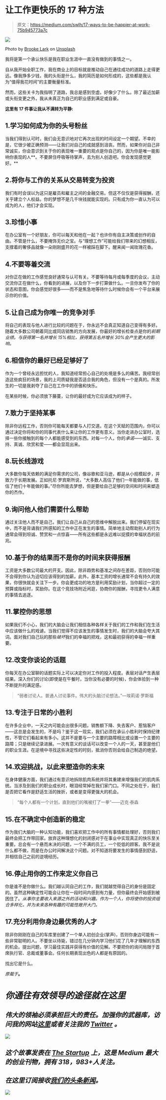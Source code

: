 # 让工作更快乐的 17 种方法

> 原文：<https://medium.com/swlh/17-ways-to-be-happier-at-work-75b945773a7c>

![](img/158d7509895cdb5e5b7d63015f7ced9f.png)

Photo by [Brooke Lark](https://unsplash.com/@brookelark?utm_source=medium&utm_medium=referral) on [Unsplash](https://unsplash.com?utm_source=medium&utm_medium=referral)

我将是第一个承认快乐是我在职业生涯中一直没有做到的事情之一。

自从我开始全职工作，我在商业上的目标就是推动自己在通往成功的道路上走得更远。像我挣多少钱，我的头衔是什么，我的简历是如何形成的，这些都是我认为“值得我花时间”的主要衡量标准。

然而，这些关卡为我指明了道路，我总是感到空虚。好像少了什么。除了最近加薪或头衔变更之外，我从未真正为自己的职业感到满足或自豪。

**这里有 17 件事让我从不满转为平静:**

## 1.学习如何成为你的头号粉丝

当我们得到认可时，我们会无意识地对它再次出现的时间设定一个期望。不幸的是，它很少被正确预测——让我们对自己的成就感到沮丧。然而，如果你对自己非常诚实，你会意识到关于你的表现唯一重要的观点是你自己的，因为你是唯一能影响你表现的人**。不要屏住呼吸等待掌声，去为别人创造吧。你会发现感觉更好。**

## 2.将你与工作的关系从交易转变为投资

我们有时会误以为这只是雇员和雇主之间的金融交易。但这不仅仅是获得报酬，还关乎建立个人权益。你的梦想不是几千块钱就能实现的。只有成为你一直认为可以成为的人，他们才会实现。

## 3.珍惜小事

在办公室有一个好朋友，你可以每天和他在一起？也许你有自主决策或创作的自由。不管是什么，不要掩饰无价之宝。与“理想工作”可能给我们带来的幻想相反，支撑着的奢侈品就像一朵刚刚盛开的花一样被踩在脚下。醒来闻一闻玫瑰花香。

## 4.不要等着交流

对你正在做的工作感觉良好通常与认可有关。不要等待每月或每季度的会议，主动交流你正在做什么，你看到的进展，以及你下一步打算做什么。一旦你发布了你的状态和意图，你会感觉好很多——而不是焦急地等待什么时候你会有一个平台来展示你的价值。

## 5.让自己成为你唯一的竞争对手

将自己的表现与他人进行比较的问题在于，你永远不会真正知道自己变得有多好。随着大多数公司朝着同比或同店销售的方向发展，你最好的增长检查点是你的*前期业绩。与获得第一名并增长 15%相比，获得第五名并增长 30%会产生更大的影响。*

## 6.相信你的最好已经足够好了

作为一个曾经永远担忧的人，我知道经常担心自己的处境是多么的痛苦。我经常创造这些疯狂的场景，我的上司质疑我是否适合我的角色，但没有一个是真的。所发生的一切是我剥夺了自己在工作中的骄傲和快乐。

在某些时候，你必须放下藤蔓，让你的最好成为它应该成为的样子。

## 7.致力于坚持某事

除非你远程工作，否则你可能每天都要与人打交道。在这个天赋的范围内，你可以通过决定你将和你的同事代表什么来让你的工作更有意义。当你走进办公室时，选择一些你接触到的每个人都能感受到的东西。对每一个人，你的*承诺*——诚实、支持、真诚、欣赏和爱——都会显现出来。

## 8.玩长线游戏

大多数你每天依赖的满足你需求的公司，像谷歌和亚马逊，都是从小规模起步，并致力于长期发展。正如托尼·罗宾斯所说，“大多数人高估了他们一年能做的事，低估了他们十年能做的事。”尽你所能去梦想，但是要给自己足够的空间和时间来塑造你的杰作。

## 9.询问他人他们需要什么帮助

通过关注他人而不是自己，我们让自己从自己的思维中解脱出来。我们停留在现实中，而不是背诵我们所感知的工作中正在发生的事情。简单地主动帮助别人的行为通常会得到坦诚、赞赏和一点惊喜——所有这些都是永远难以捉摸的幸福状态的前兆。

## 10.基于你的结果而不是你的时间来获得报酬

工资是大多数公司最大的开支。因此，除非趋势和基准之间存在差距，否则你可能不会得到你认为迫切应该得到的加薪。此外，基本工资的增长通常不会有持久的效果，你很快就会关注下一步。你会更成功的地方是利用奖励计划，当你超过一定的预算或指标时，奖励你。在这个竞技场附近闲逛，协商你的报酬，寻找更令人满意的事情去追逐。

## 11.掌控你的思想

如果我们不小心，我们的大脑会让我们相信各种各样关于我们的工作和我们在生活中应该做什么的戏谑。当我们觉得不应该发生的事情发生时，我们的大脑会夸大其词。面对我们自己玩的那些*破坏*我们的幸福的把戏，这和最初获得的幸福一样重要。

## 12.改变你谈论的话题

你每天在办公室聊的话题实际上可以决定你对工作的投入程度。表层对话产生表层结果。深入你们的讨论(即使是在午餐时，当你没有必要的时候)，你会体验到一种不断提升的满足感。

> “弱者讨论人。普通人讨论事件。伟大的头脑讨论想法。”—埃莉诺·罗斯福

## 13.专注于日常的小胜利

在许多企业中，一天之内可能会出很多问题。销售额下降、失去客户、惹恼客户——这总是会发生的，不是吗？鉴于这一现实，我们必须在承认小胜利时保持纪律性，不管它们看起来有多小。这并不是要与一个主要的路障相比或设置一个主要的路障；只是继续记录进展。一次有意义的谈话可以改变一个人的一天，甚至是他们的职业生涯。在逆境中寻找这些决定性的时刻，抵消你否则会给自己制造的绝望。

## 14.欢迎挑战，以此来塑造你的未来

在身体健康方面，我们通过有意识地拆除肌肉系统并将其重建来增强我们的肌肉系统。当涉及到我们的职业成长时，眼泪经常掉在我们家门口。不同之处在于，我们是否把它看作是舒适生活的挫折，或者是变得更强大的机会。

> “每个人都有一个计划，直到他们的嘴被打了一拳”——迈克·泰森

## 15.在不确定中创造新的稳定

作为我们大脑的一种认知功能，我们喜欢把工作中的所有事情都处理好，否则我们最终会把工作带回家。放弃这种理想化的封闭感对于在事业中实现真正的快乐至关重要。总会有一个悬而未决的问题，一个不满的员工，一个贬低的顾客。我不是说什么都不做，而是在办公时间解决这个问题。对不知道将要发生的事情感到舒适，并相信自己之前的逆境经历。

## 16.停止用你的工作来定义你自己

你是谁不是你做什么。我们越认同自己的工作，我们就越觉得自己的身份是固定的。虽然这种确定性可能会让你在一段时间内感到有力量，但你最终会开始感到被困住了。*从事你主要收入来源之外的活动和兴趣。作为一个人，你将使你的投资组合多样化，并为未来各种有趣的可能性敞开大门。*

## 17.充分利用你身边最优秀的人才

除非你刚刚在自己的车库里创建了一个单人初创企业(掌声)，否则你身边可能有一些非常聪明的人。不要坐以待毙，错过在几分钟内学习他们花了几年才理解的东西的机会。提出问题，学习最佳实践并获得有价值的见解。不要把你的询问局限于首席执行官、总裁或董事会。任何长期表现出色的人都是有原因的。

找出它是什么。

*原载于*[](https://blog.iamabrand.co/17-ways-to-be-happier-at-work/)**。**

# *你通往有效领导的途径就在这里*

## *伟大的领袖必须承担巨大的责任。加强你的武器库，访问我的网站[这里](http://www.danieljwhalen.com)或者关注我的 [Twitter](https://mobile.twitter.com/DanielJWhalen) 。*

*[![](img/308a8d84fb9b2fab43d66c117fcc4bb4.png)](https://medium.com/swlh)*

## *这个故事发表在 [The Startup](https://medium.com/swlh) 上，这是 Medium 最大的创业刊物，拥有 318，983+人关注。*

## *在这里订阅接收[我们的头条新闻](http://growthsupply.com/the-startup-newsletter/)。*

*[![](img/b0164736ea17a63403e660de5dedf91a.png)](https://medium.com/swlh)*